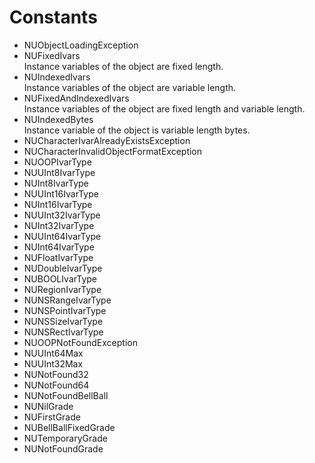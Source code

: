 # Constants

* NUObjectLoadingException
* NUFixedIvars  
Instance variables of the object are fixed length.
* NUIndexedIvars  
Instance variables of the object are variable length.
* NUFixedAndIndexedIvars  
Instance variables of the object are fixed length and variable length.
* NUIndexedBytes  
Instance variable of the object is variable length bytes.
* NUCharacterIvarAlreadyExistsException
* NUCharacterInvalidObjectFormatException
* NUOOPIvarType
* NUUInt8IvarType
* NUInt8IvarType
* NUUInt16IvarType
* NUInt16IvarType
* NUUInt32IvarType
* NUInt32IvarType
* NUUInt64IvarType
* NUInt64IvarType
* NUFloatIvarType
* NUDoubleIvarType
* NUBOOLIvarType
* NURegionIvarType
* NUNSRangeIvarType
* NUNSPointIvarType
* NUNSSizeIvarType
* NUNSRectIvarType
* NUOOPNotFoundException
* NUUInt64Max
* NUUInt32Max
* NUNotFound32
* NUNotFound64
* NUNotFoundBellBall
* NUNilGrade
* NUFirstGrade
* NUBellBallFixedGrade
* NUTemporaryGrade
* NUNotFoundGrade
